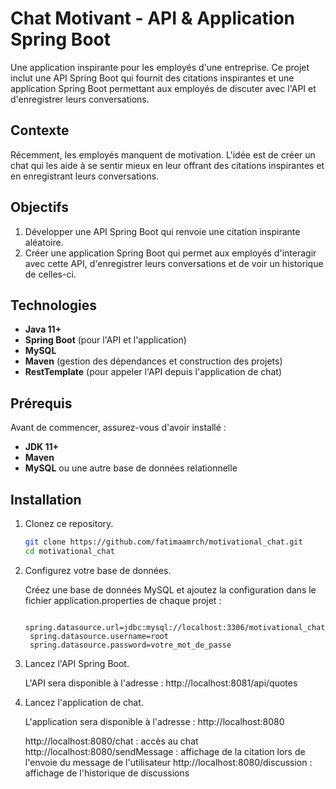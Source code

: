 # Chat Motivant - API & Application Spring Boot

Une application inspirante pour les employés d'une entreprise. Ce projet inclut une API Spring Boot qui fournit des citations inspirantes et une application Spring Boot permettant aux employés de discuter avec l'API et d'enregistrer leurs conversations.

## Contexte

Récemment, les employés manquent de motivation. L'idée est de créer un chat qui les aide à se sentir mieux en leur offrant des citations inspirantes et en enregistrant leurs conversations.

## Objectifs

1. Développer une API Spring Boot qui renvoie une citation inspirante aléatoire.
2. Créer une application Spring Boot qui permet aux employés d'interagir avec cette API, d'enregistrer leurs conversations et de voir un historique de celles-ci.

## Technologies

- **Java 11+**
- **Spring Boot** (pour l'API et l'application)
- **MySQL**
- **Maven** (gestion des dépendances et construction des projets)
- **RestTemplate** (pour appeler l'API depuis l'application de chat)

## Prérequis

Avant de commencer, assurez-vous d'avoir installé :

- **JDK 11+**
- **Maven**
- **MySQL** ou une autre base de données relationnelle

## Installation

1. Clonez ce repository.

   ```bash
   git clone https://github.com/fatimaamrch/motivational_chat.git
   cd motivational_chat
   
   
2. Configurez votre base de données.

	Créez une base de données MySQL et ajoutez la configuration dans le fichier application.properties de chaque projet :


		spring.datasource.url=jdbc:mysql://localhost:3306/motivational_chat_db
		spring.datasource.username=root
		spring.datasource.password=votre_mot_de_passe
		
3. Lancez l'API Spring Boot.


	L'API sera disponible à l'adresse : http://localhost:8081/api/quotes

4. Lancez l'application de chat.

	L'application sera disponible à l'adresse : http://localhost:8080
	
	 http://localhost:8080/chat : accès au chat
	 http://localhost:8080/sendMessage : affichage de la citation lors de l'envoie du message de l'utilisateur
	 http://localhost:8080/discussion : affichage de l'historique de discussions 
	  
	